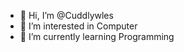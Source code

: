 - 👋 Hi, I’m @Cuddlywles
- 👀 I’m interested in Computer
- 🌱 I’m currently learning Programming

<!---
Cuddlywles/Cuddlywles is a ✨ special ✨ repository because its `README.md` (this file) appears on your GitHub profile.
You can click the Preview link to take a look at your changes.
--->
